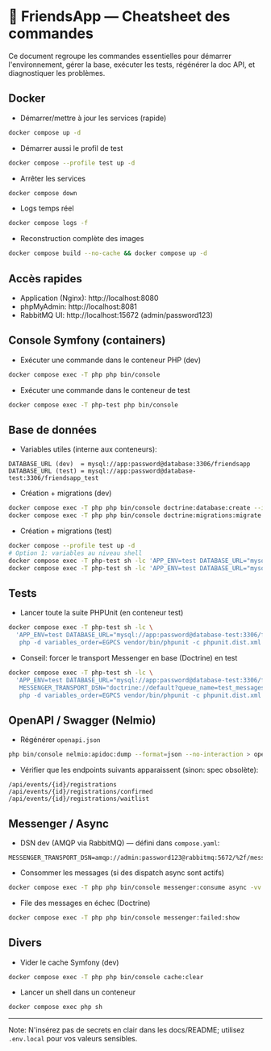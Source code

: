 # 📒 FriendsApp — Cheatsheet des commandes

Ce document regroupe les commandes essentielles pour démarrer l'environnement, gérer la base, exécuter les tests, régénérer la doc API, et diagnostiquer les problèmes.

## Docker

- Démarrer/mettre à jour les services (rapide)
```bash
docker compose up -d
```
- Démarrer aussi le profil de test
```bash
docker compose --profile test up -d
```
- Arrêter les services
```bash
docker compose down
```
- Logs temps réel
```bash
docker compose logs -f
```
- Reconstruction complète des images
```bash
docker compose build --no-cache && docker compose up -d
```

## Accès rapides
- Application (Nginx): http://localhost:8080
- phpMyAdmin: http://localhost:8081
- RabbitMQ UI: http://localhost:15672 (admin/password123)

## Console Symfony (containers)
- Exécuter une commande dans le conteneur PHP (dev)
```bash
docker compose exec -T php php bin/console
```
- Exécuter une commande dans le conteneur de test
```bash
docker compose exec -T php-test php bin/console
```

## Base de données
- Variables utiles (interne aux conteneurs):
```
DATABASE_URL (dev)  = mysql://app:password@database:3306/friendsapp
DATABASE_URL (test) = mysql://app:password@database-test:3306/friendsapp_test
```
- Création + migrations (dev)
```bash
docker compose exec -T php php bin/console doctrine:database:create --if-not-exists
docker compose exec -T php php bin/console doctrine:migrations:migrate -n
```
- Création + migrations (test)
```bash
docker compose --profile test up -d
# Option 1: variables au niveau shell
docker compose exec -T php-test sh -lc 'APP_ENV=test DATABASE_URL="mysql://app:password@database-test:3306/friendsapp_test" php bin/console doctrine:database:create --if-not-exists'
docker compose exec -T php-test sh -lc 'APP_ENV=test DATABASE_URL="mysql://app:password@database-test:3306/friendsapp_test" php bin/console doctrine:migrations:migrate -n'
```

## Tests
- Lancer toute la suite PHPUnit (en conteneur test)
```bash
docker compose exec -T php-test sh -lc \
  'APP_ENV=test DATABASE_URL="mysql://app:password@database-test:3306/friendsapp_test" \
   php -d variables_order=EGPCS vendor/bin/phpunit -c phpunit.dist.xml'
```
- Conseil: forcer le transport Messenger en base (Doctrine) en test
```bash
docker compose exec -T php-test sh -lc \
  'APP_ENV=test DATABASE_URL="mysql://app:password@database-test:3306/friendsapp_test" \
   MESSENGER_TRANSPORT_DSN="doctrine://default?queue_name=test_messages" \
   php -d variables_order=EGPCS vendor/bin/phpunit -c phpunit.dist.xml'
```

## OpenAPI / Swagger (Nelmio)
- Régénérer `openapi.json`
```bash
php bin/console nelmio:apidoc:dump --format=json --no-interaction > openapi.json
```
- Vérifier que les endpoints suivants apparaissent (sinon: spec obsolète):
```
/api/events/{id}/registrations
/api/events/{id}/registrations/confirmed
/api/events/{id}/registrations/waitlist
```

## Messenger / Async
- DSN dev (AMQP via RabbitMQ) — défini dans `compose.yaml`:
```
MESSENGER_TRANSPORT_DSN=amqp://admin:password123@rabbitmq:5672/%2f/messages
```
- Consommer les messages (si des dispatch async sont actifs)
```bash
docker compose exec -T php php bin/console messenger:consume async -vv
```
- File des messages en échec (Doctrine)
```bash
docker compose exec -T php php bin/console messenger:failed:show
```

## Divers
- Vider le cache Symfony (dev)
```bash
docker compose exec -T php php bin/console cache:clear
```
- Lancer un shell dans un conteneur
```bash
docker compose exec php sh
```

---

Note: N'insérez pas de secrets en clair dans les docs/README; utilisez `.env.local` pour vos valeurs sensibles.
